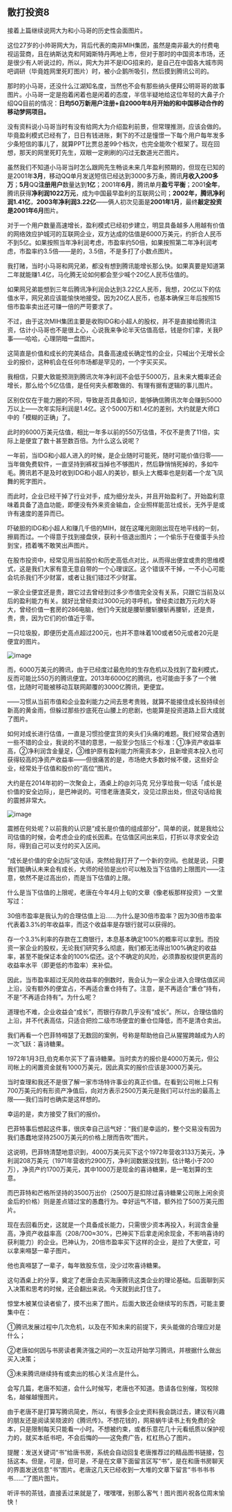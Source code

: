 ## 散打投资8
接着上篇继续说网大为和小马哥的历史性会面图片。



这位27岁的小帅哥网大为，背后代表的南非MIH集团，虽然是南非最大的付费电视运营商，且在纳斯达克和阿姆斯特丹两地上市，但对于那时的中国资本市场，还是很少有人听说过的，所以，网大为并不是IDG招来的，是自己在中国各大城市网吧调研（毕竟姓网里死盯图片）时，被小企鹅所吸引，然后摸到腾讯公司的。



那时的小马哥，还没什么江湖知名度，当然也不会有那些纳头便拜公明哥哥的故事图片。小马哥一定是抱着闲着也是闲着的态度，半信半疑地给这位年轻的大鼻子介绍QQ目前的情况：**日均50万新用户注册+自2000年8月开始的和中国移动合作的移动梦网项目。**



没有资料说小马哥当时有没有给网大为介绍盈利前景，但常理推测，应该会做的。毕竟盈利模式已经有了，日日有钱进账，剩下的不过是憧憬一下每个用户每年发多少条短信的事儿了，就算PPT比贾总差99个档次，也完全能吹个框架了。现在回想，那天的网里死盯先生，双眼一定刷刷的闪过无数道光芒图片。



虽然我们不知道小马哥当时怎么跟网先生畅谈未来几年盈利预期的，但现在已知的是2001年**3月**，移动QQ单月发送短信已经达到3000多万条，腾讯**月收入200多万**；**5月**QQ**注册用户**数量达到**1亿**；2001年**6月**，腾讯单月**盈亏平衡**；2001**全年**，腾讯获得**净利润1022万元**，成为中国最早盈利的互联网公司；**2002年，腾讯净利润1.41亿**，**2003年净利润3.22亿**——俩人初次见面是**2001年1月**，最终**敲定投资是2001年6月**图片。



对于一个用户数量高速增长，盈利模式已经初步建立，明显具备越多人用越有价值的网络效应护城河的互联网企业，双方达成的估值是6000万美元，约折合人民币不到5亿。如果按照当年净利润考虑，市盈率约50倍，如果按照第二年净利润考虑，市盈率约3.5倍——是的，3.5倍，不是多打了小数点图片。



我打赌，当时小马哥和网兄弟，都没有想到腾讯能增长那么快。如果真要是知道第二年就能赚1.4亿，马化腾无论如何都会至少喊个20亿人民币估值的。



如果网兄弟能想到三年后腾讯净利润会达到3.22亿人民币，我想，20亿以下的估值水平，网兄弟应该能愉快地接受。因为20亿人民币，也基本确保三年后按照15倍市盈率卖出还可赚一倍的严苛要求了。



不过，由于这次MIH集团主要是收购IDG和小超人的股权，并不是直接给腾讯注资，估计小马哥也不是很上心，心说我来争论半天估值高低，钱是你们拿，关我P事——哈哈，心理阴暗一盘图片。



这简直是价值和成长的完美结合。具备高速成长确定性的企业，只喊出个无增长企业的报价，这种机会在任何市场都是罕见的，一个字买买买。



我相信，只要大致能预测到腾讯次年净利润不会低于5000万，且未来大概率还会增长，那么给个5亿估值，是任何夹头都敢做的、有理有据有逻辑的事儿图片。



区别仅仅在于能力圈的不同，导致是否具备知识，能够确信腾讯次年会赚到5000万以上——次年实际利润是1.4亿。这个5000万和1.4亿的差别，大约就是大师口中的「模糊的正确」了。



此时的6000万美元估值，相比一年多以前的550万估值，不仅不是贵了11倍，实际上是便宜了数十甚至数百倍。为什么这么说呢？



一年前，当IDG和小超人进入的时候，是企业随时可能死，随时可能价值归零——当年做免费软件，一直坚持到裤衩当掉也不够图片，然后静悄悄死掉的，多如牛毛。腾讯若不是及时收到IDG和小超人的美钞，额头上大概率也是刻着一个龙飞凤舞的死字图片。



而此时，企业已经干掉了行业对手，成为细分龙头，并且开始盈利了。开始盈利意味着具备了造血功能，即便没有外来资金输血，企业照样能茁壮成长，无外乎是或许有速度的差异而已。



吓破胆的IDG和小超人和赚几千倍的MIH，就在这曙光刚刚出现在地平线的一刻，擦肩而过。一个得意于找到接盘侠，获利十倍退出图片；一个偷乐于在傻蛋手头捡到宝，捂着嘴不敢笑出声图片。



在股市投资中，经常见用当前股价和历史高低点对比，从而得出便宜或贵的思维模式，这是我们大家有意无意自带的一个心理误区。这个错误不干掉，一不小心可能会坑杀我们不少财富，或者让我们错过不少财富。



一家企业便宜还是贵，跟它过去曾经到过多少市值完全没有关系，只跟它当前及以后的盈利能力有关。就好比曾经卖过3000元的寻呼机，曾经卖过数万元的大哥大，曾经价值一套房的286电脑，他们今天就是腰斩腰斩腰斩再腰斩，还是贵，贵，贵，因为它们的价值近于零。



一只垃圾股，即便历史高点超过200元，也并不意味着100或者50元或者20元是便宜的图片。

![image](https://github.com/fengyumozhu/tsf/assets/6201828/4366f674-69c3-4929-827e-9cd3e8321d55)


而，6000万美元的腾讯，由于已经度过最危险的生存危机以及找到了盈利模式，反而可能比550万的腾讯便宜。2013年6000亿的腾讯，也可能由于多了一个微信，比随时可能被移动互联网颠覆的3000亿腾讯，更便宜。



——习惯从当前市值和企业盈利能力之间去思考贵贱，就算不能接住成长股持续创新高的黄金雨，但躲过那些抄底死在山腰上的悲剧，也能算是投资道路上巨大成就了图片。



如何对成长进行估值，一直是习惯捡便宜货的夹头们头痛的难题。我们经常会遇到一些不错的企业，我说的不错的意思，一般至少包括三个标准：①净资产收益率高，②净利润含金量足，③维护原有盈利能力所需资本少，且新增资本投入也可获得较高的净资产收益率——但很痛苦的是，市场绝大多数时候不傻，这些好企业，经常处于估值和股价的“高位”图片。



大约是在2014年初的一次聚会上，酒桌上的@刘马克 兄分享给我一句话「成长是价值的安全边际」，是巴神说的。可惜老唐渣英文，没见过原出处，但这句话给我的震撼非常大。

![image](https://github.com/fengyumozhu/tsf/assets/6201828/9b15f77a-7642-4d63-9668-33037959ad2f)


震撼在何处呢？以前我的认识是“成长是价值的组成部分”，简单的说，就是我给公司估值的时候，会考虑企业的成长因素。在估值区间出来后，打折以寻求安全边际，得到自己可以支付的买入区间。



“成长是价值的安全边际”这句话，突然给我打开了一个新的空间。也就是说，只要我们能确认未来会有成长，大师的经验是出价可以触及当下估值的上限图片——注意，依然不是过高出价，而是当下估值的上限。



什么是当下估值的上限呢，老唐在今年4月上旬的文章《像老板那样投资》一文里写过：

30倍市盈率是我认为的合理估值上沿……为什么是30倍市盈率？因为30倍市盈率代表着3.3%的年收益率，而这个收益率是存银行就可以获得的。



存一个3.3%利率的存款在工商银行，本息基本确定100%的概率可以拿到。而投资一家企业的股权，无论我们研究多么彻底，我们都无法得出100%确定的收益率，甚至不能保证本金的100%偿还。这个不确定的风险，必须靠股权提供更高的收益率水平（即更低的市盈率）来补偿。



因此，当市盈率超过无风险收益率的倒数时，我会认为一家企业进入合理估值区间上沿，没有额外的便宜占，不再适合重仓持有了。注意，是不再适合“重仓”持有，不是“不再适合持有”。为什么呢？



道理也不难，企业收益会“成长”，而银行存款几乎没有“成长”。所以，合理估值的上沿，并不代表高估，只适合把捡二级市场便宜的重仓位降低，而不是清仓卖出。



我们再看一个巴菲特嘚瑟了无数回的案例，号称是帮助他自己从猩猩跨越成为人的一次飞跃：喜诗糖果。



1972年1月3日,伯克希尔买下了喜诗糖果。当时卖方的报价是4000万美元，但公司帐上的闲置资金就有1000万美元，因此真实的报价应该是3000万美元。



当时查理和我还不是很了解一家市场特许事业的真正价值。在看到公司帐上只有700万美元的有形资产净值后，向对方表示2500万美元是我们可以付出的最高上限——我们当时也确实是这样想的。



幸运的是，卖方接受了我们的报价。



巴菲特事后想起这件事，很庆幸自己运气好：“我们是幸运的，整个交易没有因为我们愚蠢地坚持2500万美元的价格上限而告吹”图片。



这说明，巴菲特清楚地意识到，4000万美元买下这个1972年营收3133万美元，净利润208万美元（1971年营收约2900万，净利润数据没找到，估计略小于200万），净资产约1700万美元，其中1000万是现金的喜诗糖果，是一笔划算的生意。



而巴菲特和芒格所坚持的3500万出价（2500万是扣除过喜诗糖果公司账上闲余资金后的价格）则是差点错过宝的愚蠢行为。幸好运气不错，额外捡了500万美元图片。



现在去回看历史，这就是一个具备成长能力，只需很少资本再投入，利润含金量高，净资产收益率高（208/700≈30%，巴神买下后拿走闲余现金，不影响喜诗的获利能力）的企业。巴神认为，20倍市盈率买下这样的企业，是捡了大便宜，可以拿来嘚瑟一辈子图片。



他也真嘚瑟了一辈子，每年致股东信，没少过吹喜诗糖果。



这句酒桌上的分享，奠定了老唐会去买海康腾讯这类企业的理论基础。后面聊到买入决策和思考的时候，还会翻出来说。今天就到此打住了。



惊堂木被某位读者偷了，摸不出来了图片。后面大致还会继续写的东西，可能主要集中在：

①腾讯发展过程中几次危机，以及在不知未来的前提下，夹头能做的合理应对是什么；

②老唐如何因与书房读者黄济强之间的一次互动开始学习腾讯，并根据什么做出买入决策；

③未来腾讯继续持有或卖出的核心关注点是什么。

会写几篇，老唐不知道，会什么时候写，老唐也不知道。恳请各位别催，驾校除名，越催越慢图片。



由于老唐不是打算写腾讯简史，所以，有很多企业史资料我会跳过去，建议有兴趣的朋友还是阅读吴晓波的《腾讯传》。不想花钱的，网易蜗牛读书上有免费的全本，只是限制每天只能看一小时。不想被约束，或者乐意花几十元看纸质以保护视力的，就买本纸书吧，不会后悔的——这免费广告，杠杠热心了图片。



提醒：发送关键词“书”给唐书房，系统会自动回复老唐推荐过的精品图书链接，包括这本。但是，可是，但可是，不是在文章下面留言区写“书”，是在和唐书房聊天的界面发送信息“书”图片。老唐这几天已经收到一大堆的文章下留言“书书书书书……”了图片图片。



听评书的茶钱，直接丢过来就是了，嘿嘿嘿，别那么客气！图片图片祝各位周末愉快！
